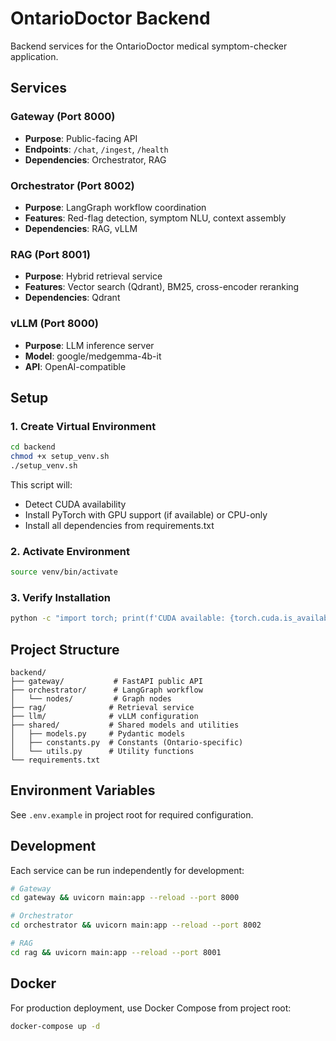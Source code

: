 # OntarioDoctor Backend

Backend services for the OntarioDoctor medical symptom-checker application.

## Services

### Gateway (Port 8000)
- **Purpose**: Public-facing API
- **Endpoints**: `/chat`, `/ingest`, `/health`
- **Dependencies**: Orchestrator, RAG

### Orchestrator (Port 8002)
- **Purpose**: LangGraph workflow coordination
- **Features**: Red-flag detection, symptom NLU, context assembly
- **Dependencies**: RAG, vLLM

### RAG (Port 8001)
- **Purpose**: Hybrid retrieval service
- **Features**: Vector search (Qdrant), BM25, cross-encoder reranking
- **Dependencies**: Qdrant

### vLLM (Port 8000)
- **Purpose**: LLM inference server
- **Model**: google/medgemma-4b-it
- **API**: OpenAI-compatible

## Setup

### 1. Create Virtual Environment

```bash
cd backend
chmod +x setup_venv.sh
./setup_venv.sh
```

This script will:
- Detect CUDA availability
- Install PyTorch with GPU support (if available) or CPU-only
- Install all dependencies from requirements.txt

### 2. Activate Environment

```bash
source venv/bin/activate
```

### 3. Verify Installation

```bash
python -c "import torch; print(f'CUDA available: {torch.cuda.is_available()}')"
```

## Project Structure

```
backend/
├── gateway/           # FastAPI public API
├── orchestrator/      # LangGraph workflow
│   └── nodes/         # Graph nodes
├── rag/              # Retrieval service
├── llm/              # vLLM configuration
├── shared/           # Shared models and utilities
│   ├── models.py     # Pydantic models
│   ├── constants.py  # Constants (Ontario-specific)
│   └── utils.py      # Utility functions
└── requirements.txt
```

## Environment Variables

See `.env.example` in project root for required configuration.

## Development

Each service can be run independently for development:

```bash
# Gateway
cd gateway && uvicorn main:app --reload --port 8000

# Orchestrator
cd orchestrator && uvicorn main:app --reload --port 8002

# RAG
cd rag && uvicorn main:app --reload --port 8001
```

## Docker

For production deployment, use Docker Compose from project root:

```bash
docker-compose up -d
```
